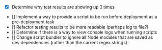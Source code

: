 - [x] Determine why test results are showing up 3 times
- [] Implement a way to provide a script to be run before deployment as a pre-deployment task
- [] Refactor testing results to be more readable (perhaps log to file?)
- [] Determine if there is a way to view console logs when running scripts
- [] Change script bundler to ignore all Node modules that are saved as dev dependencies (rather than the current regex strings)
